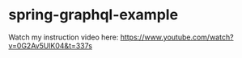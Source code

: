 # spring-graphql-example

Watch my instruction video here: https://www.youtube.com/watch?v=0G2Av5UlK04&t=337s
